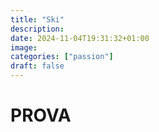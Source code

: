 ```yaml
---
title: "Ski"
description: 
date: 2024-11-04T19:31:32+01:00
image: 
categories: ["passion"]
draft: false
---
```


# PROVA
